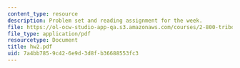 ```yaml
---
content_type: resource
description: Problem set and reading assignment for the week.
file: https://ol-ocw-studio-app-qa.s3.amazonaws.com/courses/2-800-tribology-fall-2004/7a4bb7859c426e9d3d8fb36688553fc3_hw2.pdf
file_type: application/pdf
resourcetype: Document
title: hw2.pdf
uid: 7a4bb785-9c42-6e9d-3d8f-b36688553fc3
---
```

